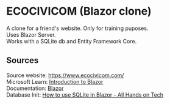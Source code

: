 # ECOCIVICOM (Blazor clone)

A clone for a friend's website. Only for training puposes.\
Uses Blazor Server.\
Works with a SQLite db and Entity Framework Core.

## Sources

Source website: https://www.ecocivicom.com/ \
Microsoft Learn: [Introduction to Blazor](https://learn.microsoft.com/fr-fr/training/paths/build-web-apps-with-blazor/)\
Documentation: [Blazor](https://learn.microsoft.com/fr-fr/aspnet/core/blazor/?view=aspnetcore-7.0)\
Database Init: [How to use SQLite in Blazor - All Hands on Tech](https://www.allhandsontech.com/programming/blazor/how-to-sqlite-blazor/)

